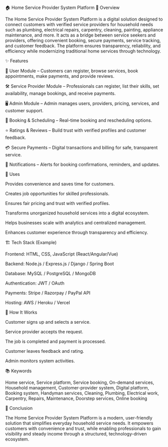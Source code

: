 🏠 Home Service Provider System Platform
📌 Overview

The Home Service Provider System Platform is a digital solution designed to connect customers with verified service providers for household needs such as plumbing, electrical repairs, carpentry, cleaning, painting, appliance maintenance, and more.
It acts as a bridge between service seekers and providers, offering convenient booking, secure payments, service tracking, and customer feedback. The platform ensures transparency, reliability, and efficiency while modernizing traditional home services through technology.

✨ Features

👥 User Module – Customers can register, browse services, book appointments, make payments, and provide reviews.

🛠️ Service Provider Module – Professionals can register, list their skills, set availability, manage bookings, and receive payments.

🖥️ Admin Module – Admin manages users, providers, pricing, services, and customer support.

📅 Booking & Scheduling – Real-time booking and rescheduling options.

⭐ Ratings & Reviews – Build trust with verified profiles and customer feedback.

💳 Secure Payments – Digital transactions and billing for safe, transparent service.

🔔 Notifications – Alerts for booking confirmations, reminders, and updates.

🎯 Uses

Provides convenience and saves time for customers.

Creates job opportunities for skilled professionals.

Ensures fair pricing and trust with verified profiles.

Transforms unorganized household services into a digital ecosystem.

Helps businesses scale with analytics and centralized management.

Enhances customer experience through transparency and efficiency.

🏗️ Tech Stack (Example)

Frontend: HTML, CSS, JavaScript (React/Angular/Vue)

Backend: Node.js / Express.js / Django / Spring Boot

Database: MySQL / PostgreSQL / MongoDB

Authentication: JWT / OAuth

Payments: Stripe / Razorpay / PayPal API

Hosting: AWS / Heroku / Vercel

🚀 How It Works

Customer signs up and selects a service.

Service provider accepts the request.

The job is completed and payment is processed.

Customer leaves feedback and rating.

Admin monitors system activities.

📚 Keywords

Home service, Service platform, Service booking, On-demand services, Household management, Customer-provider system, Digital platform, Booking system, Handyman services, Cleaning, Plumbing, Electrical work, Carpentry, Repairs, Maintenance, Doorstep services, Online booking

📌 Conclusion

The Home Service Provider System Platform is a modern, user-friendly solution that simplifies everyday household service needs. It empowers customers with convenience and trust, while enabling professionals to gain visibility and steady income through a structured, technology-driven ecosystem.
